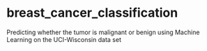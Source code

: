 # breast_cancer_classification
Predicting whether the tumor is malignant or benign using Machine Learning on the UCI-Wisconsin data set
